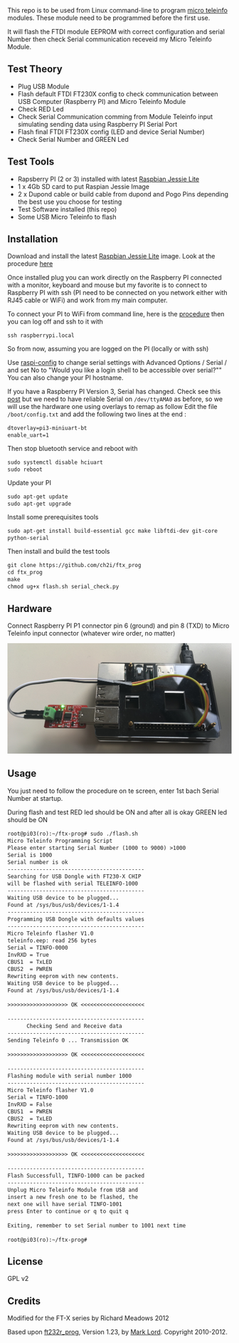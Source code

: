 This repo is to be used from Linux command-line to program [micro teleinfo](http://hallard.me/category/tinfo/) modules.
These module need to be programmed before the first use. 

It will flash the FTDI module EEPROM with correct configuration and serial Number then check Serial communication receveid my Micro Teleinfo Module.

## Test Theory

- Plug USB Module 
- Flash default FTDI FT230X config to check communication between USB Computer (Raspberry PI) and Micro Teleinfo Module
- Check RED Led 
- Check Serial Communication comming from Module Teleinfo input simulating sending data using Raspberry PI Serial Port
- Flash final FTDI FT230X config (LED and device Serial Number) 
- Check Serial Number and GREEN Led 

## Test Tools

- Rapsberry PI (2 or 3) installed with latest [Raspbian Jessie Lite](https://www.raspberrypi.org/downloads/raspbian/)
- 1 x 4Gb SD card to put Raspian Jessie Image
- 2 x Dupond cable or build cable from dupond and Pogo Pins depending the best use you choose for testing
- Test Software installed (this repo)
- Some USB Micro Teleinfo to flash

## Installation

Download and install the latest [Raspbian Jessie Lite](https://www.raspberrypi.org/downloads/raspbian/) image.
Look at the procedure [here](https://www.raspberrypi.org/documentation/installation/installing-images/README.md)

Once installed plug you can work directly on the Raspberry PI connected with a monitor, keyboard and mouse but my favorite is to connect to Raspberry PI with ssh (PI need to be connected on you network either with RJ45 cable or WiFi) and work from my main computer.

To connect your PI to WiFi from command line, here is the [procedure](https://www.raspberrypi.org/documentation/configuration/wireless/wireless-cli.md) then you can log off and ssh to it with 
```
ssh raspberrypi.local
```

So from now, assuming you are logged on the PI (locally or with ssh) 

Use [raspi-config](https://www.raspberrypi.org/documentation/configuration/raspi-config.md) to change serial settings with 
Advanced Options / Serial / and set No to "Would you like a login shell to be accessible over serial?""
You can also change your PI hostname.

If you have a Raspberry PI Version 3, Serial has changed. Check see this [post](https://hallard.me/enable-serial-port-on-raspberry-pi/) but we need to have reliable Serial on `/dev/ttyAMA0` as before, so we will use the hardware one using overlays to remap as follow
Edit the file `/boot/config.txt` and add the following two lines at the end :

```
dtoverlay=pi3-miniuart-bt
enable_uart=1
```

Then stop bluetooth service and reboot with 

```
sudo systemctl disable hciuart
sudo reboot
```

Update your PI

```
sudo apt-get update
sudo apt-get upgrade
```

Install some prerequisites tools

```
sudo apt-get install build-essential gcc make libftdi-dev git-core python-serial
```

Then install and build the test tools

```
git clone https://github.com/ch2i/ftx_prog
cd ftx_prog
make
chmod ug+x flash.sh serial_check.py
```

## Hardware 

Connect Raspberry PI P1 connector pin 6 (ground) and pin 8 (TXD) to Micro Teleinfo input connector (whatever wire order, no matter)

![schematic](https://raw.githubusercontent.com/ch2i/ftx_prog/master/pictures/micro_teleinfo_pi.jpg)


## Usage

You just need to follow the procedure on te screen, enter 1st bach Serial Number at startup.

During flash and test RED led should be ON and after all is okay GREEN led should be ON

```
root@pi03(ro):~/ftx-prog# sudo ./flash.sh
Micro Teleinfo Programming Script
Please enter starting Serial Number (1000 to 9000) >1000
Serial is 1000
Serial number is ok
-------------------------------------------
Searching for USB Dongle with FT230-X CHIP
will be flashed with serial TELEINFO-1000
-------------------------------------------
Waiting USB device to be plugged...
Found at /sys/bus/usb/devices/1-1.4
-------------------------------------------
Programming USB Dongle with defaults values
-------------------------------------------
Micro Teleinfo flasher V1.0
teleinfo.eep: read 256 bytes
Serial = TINFO-0000
InvRXD = True
CBUS1  = TxLED
CBUS2  = PWREN
Rewriting eeprom with new contents.
Waiting USB device to be plugged...
Found at /sys/bus/usb/devices/1-1.4

>>>>>>>>>>>>>>>>>>> OK <<<<<<<<<<<<<<<<<<<<

-------------------------------------------
      Checking Send and Receive data
-------------------------------------------
Sending Teleinfo 0 ... Transmission OK

>>>>>>>>>>>>>>>>>>> OK <<<<<<<<<<<<<<<<<<<<

-------------------------------------------
Flashing module with serial number 1000
-------------------------------------------
Micro Teleinfo flasher V1.0
Serial = TINFO-1000
InvRXD = False
CBUS1  = PWREN
CBUS2  = TxLED
Rewriting eeprom with new contents.
Waiting USB device to be plugged...
Found at /sys/bus/usb/devices/1-1.4

>>>>>>>>>>>>>>>>>>> OK <<<<<<<<<<<<<<<<<<<<

-------------------------------------------
Flash Successfull, TINFO-1000 can be packed
-------------------------------------------
Unplug Micro Teleinfo Module from USB and
insert a new fresh one to be flashed, the
next one will have serial TINFO-1001
press Enter to continue or q to quit q

Exiting, remember to set Serial number to 1001 next time

root@pi03(ro):~/ftx-prog# 
```

## License

GPL v2

## Credits

Modified for the FT-X series by Richard Meadows 2012

Based upon [ft232r_prog](http://rtr.ca/ft232r/), Version 1.23, by [Mark Lord](http://rtr.ca/). Copyright 2010-2012.

